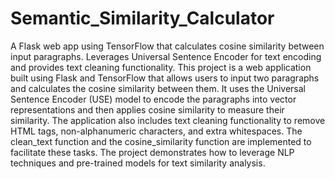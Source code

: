 # Semantic_Similarity_Calculator
A Flask web app using TensorFlow that calculates cosine similarity between input paragraphs. Leverages Universal Sentence Encoder for text encoding and provides text cleaning functionality.
This project is a web application built using Flask and TensorFlow that allows users to input two paragraphs and calculates the cosine similarity between them. It uses the Universal Sentence Encoder (USE) model to encode the paragraphs into vector representations and then applies cosine similarity to measure their similarity. The application also includes text cleaning functionality to remove HTML tags, non-alphanumeric characters, and extra whitespaces. The clean_text function and the cosine_similarity function are implemented to facilitate these tasks. The project demonstrates how to leverage NLP techniques and pre-trained models for text similarity analysis.
